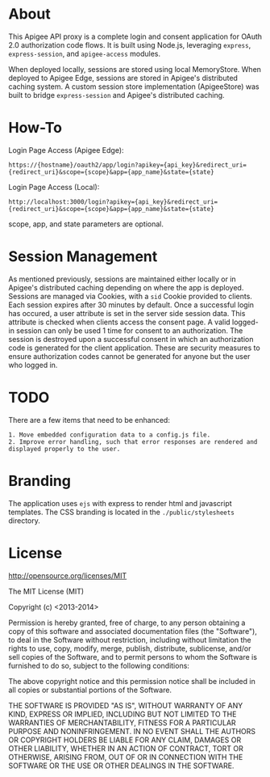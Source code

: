 # About

This Apigee API proxy is a complete login and consent application for OAuth 2.0 authorization code flows.  It is built using Node.js, leveraging `express`, `express-session`, and `apigee-access` modules.  

When deployed locally, sessions are stored using local MemoryStore.  When deployed to Apigee Edge, sessions are stored in Apigee's distributed caching system. A custom session store implementation (ApigeeStore) was built to bridge `express-session` and Apigee's distributed caching.

# How-To

Login Page Access (Apigee Edge):

    https://{hostname}/oauth2/app/login?apikey={api_key}&redirect_uri={redirect_uri}&scope={scope}&app={app_name}&state={state}

Login Page Access (Local):

    http://localhost:3000/login?apikey={api_key}&redirect_uri={redirect_uri}&scope={scope}&app={app_name}&state={state}

scope, app, and state parameters are optional.

# Session Management

As mentioned previously, sessions are maintained either locally or in Apigee's distributed caching depending on where the app is deployed.  Sessions are managed via Cookies, with a `sid` Cookie provided to clients.  Each session expires after 30 minutes by default.  Once a successful login has occured, a user attribute is set in the server side session data.  This attribute is checked when clients access the consent page.  A valid logged-in session can only be used 1 time for consent to an authorization.  The session is destroyed upon a successful consent in which an authorization code is generated for the client application.  These are security measures to ensure authorization codes cannot be generated for anyone but the user who logged in.


# TODO

There are a few items that need to be enhanced:

    1. Move embedded configuration data to a config.js file.
    2. Improve error handling, such that error responses are rendered and displayed properly to the user.


# Branding

The application uses `ejs` with express to render html and javascript templates.  The CSS branding is located in the `./public/stylesheets` directory.

# License

<http://opensource.org/licenses/MIT>

The MIT License (MIT)

Copyright (c) <2013-2014> <Apigee Corp.>

Permission is hereby granted, free of charge, to any person obtaining a copy
of this software and associated documentation files (the "Software"), to deal
in the Software without restriction, including without limitation the rights
to use, copy, modify, merge, publish, distribute, sublicense, and/or sell
copies of the Software, and to permit persons to whom the Software is
furnished to do so, subject to the following conditions:

The above copyright notice and this permission notice shall be included in
all copies or substantial portions of the Software.

THE SOFTWARE IS PROVIDED "AS IS", WITHOUT WARRANTY OF ANY KIND, EXPRESS OR
IMPLIED, INCLUDING BUT NOT LIMITED TO THE WARRANTIES OF MERCHANTABILITY,
FITNESS FOR A PARTICULAR PURPOSE AND NONINFRINGEMENT. IN NO EVENT SHALL THE
AUTHORS OR COPYRIGHT HOLDERS BE LIABLE FOR ANY CLAIM, DAMAGES OR OTHER
LIABILITY, WHETHER IN AN ACTION OF CONTRACT, TORT OR OTHERWISE, ARISING FROM,
OUT OF OR IN CONNECTION WITH THE SOFTWARE OR THE USE OR OTHER DEALINGS IN
THE SOFTWARE.
